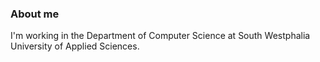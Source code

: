 ### About me

I'm working in the Department of Computer Science at South Westphalia University of Applied Sciences.

